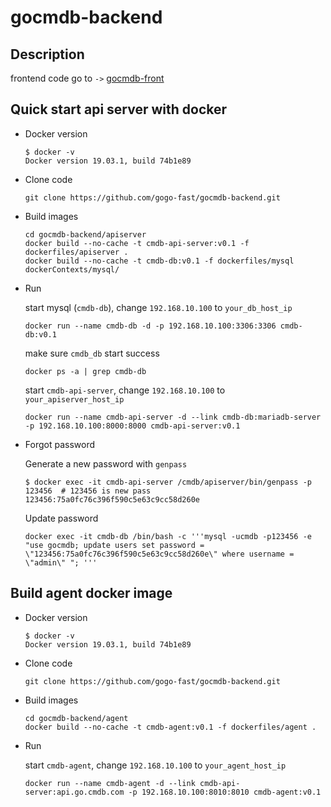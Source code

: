 # gocmdb-backend

## Description

frontend code go to `->` [gocmdb-front](https://github.com/gogo-fast/gocmdb-front)



## Quick start api server with docker

- Docker version

  ```shell
  $ docker -v
  Docker version 19.03.1, build 74b1e89
  ```

- Clone code

  ```shell
  git clone https://github.com/gogo-fast/gocmdb-backend.git
  ```

- Build images

  ```shell
  cd gocmdb-backend/apiserver
  docker build --no-cache -t cmdb-api-server:v0.1 -f dockerfiles/apiserver .
  docker build --no-cache -t cmdb-db:v0.1 -f dockerfiles/mysql dockerContexts/mysql/
  ```

- Run

  start mysql (`cmdb-db`), change `192.168.10.100` to `your_db_host_ip`

  ````shell
  docker run --name cmdb-db -d -p 192.168.10.100:3306:3306 cmdb-db:v0.1
  ````

  make sure `cmdb_db` start success

  ```shell
  docker ps -a | grep cmdb-db
  ```

  start `cmdb-api-server`, change `192.168.10.100` to `your_apiserver_host_ip`

  ```shell
  docker run --name cmdb-api-server -d --link cmdb-db:mariadb-server -p 192.168.10.100:8000:8000 cmdb-api-server:v0.1
  ```

- Forgot password

  Generate a new password with `genpass`

  ```shell
  $ docker exec -it cmdb-api-server /cmdb/apiserver/bin/genpass -p 123456  # 123456 is new pass
  123456:75a0fc76c396f590c5e63c9cc58d260e
  ```

  Update password

  ```shell
  docker exec -it cmdb-db /bin/bash -c '''mysql -ucmdb -p123456 -e "use gocmdb; update users set password = \"123456:75a0fc76c396f590c5e63c9cc58d260e\" where username = \"admin\" "; '''  
  ```

  

## Build agent docker image

- Docker version

  ```shell
  $ docker -v
  Docker version 19.03.1, build 74b1e89
  ```

- Clone code

  ```shell
  git clone https://github.com/gogo-fast/gocmdb-backend.git
  ```

- Build images

  ```shell
  cd gocmdb-backend/agent
  docker build --no-cache -t cmdb-agent:v0.1 -f dockerfiles/agent .
  ```

- Run

  start `cmdb-agent`, change `192.168.10.100` to `your_agent_host_ip`

  ```shell
  docker run --name cmdb-agent -d --link cmdb-api-server:api.go.cmdb.com -p 192.168.10.100:8010:8010 cmdb-agent:v0.1
  ```
  

